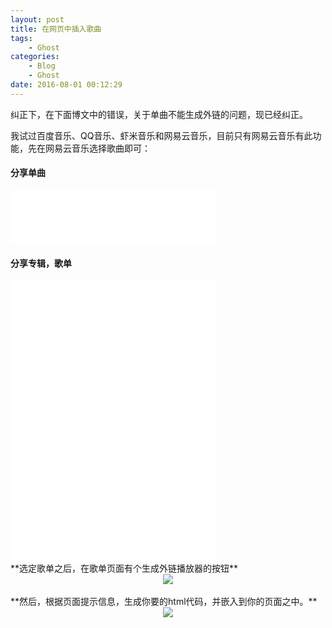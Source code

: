 ```yaml
---
layout: post
title: 在网页中插入歌曲
tags: 
    - Ghost
categories: 
    - Blog
    - Ghost
date: 2016-08-01 00:12:29
---
```


纠正下，在下面博文中的错误，关于单曲不能生成外链的问题，现已经纠正。

我试过百度音乐、QQ音乐、虾米音乐和网易云音乐，目前只有网易云音乐有此功能，先在网易云音乐选择歌曲即可：

#### 分享单曲

<iframe frameborder="no" border="0" marginwidth="0" marginheight="0" width=330 height=86 src="//music.163.com/outchain/player?type=2&id=101906&auto=1&height=66"></iframe>

#### 分享专辑，歌单

<iframe frameborder="no" border="0" marginwidth="0" marginheight="0" width=330 height=450 src="//music.163.com/outchain/player?type=0&id=26096079&auto=1&height=430"></iframe>

<br>
**选定歌单之后，在歌单页面有个生成外链播放器的按钮**
<div align=center>
<img src="http://samzong.oss-cn-shenzhen.aliyuncs.com/2016/07/1-6UcK4gXBrACw.jpg">
</div>
<br>
**然后，根据页面提示信息，生成你要的html代码，并嵌入到你的页面之中。**
<div align=center>
<img src="http://samzong.oss-cn-shenzhen.aliyuncs.com/2016/07/2-6UcK4gXBrACw.jpg">
</div>
